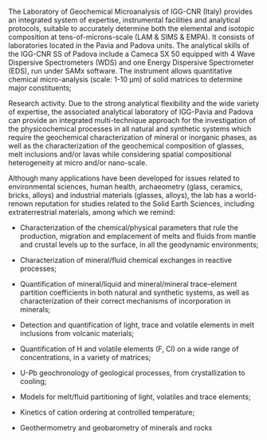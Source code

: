 The Laboratory of Geochemical Microanalysis of IGG-CNR (Italy) provides
an integrated system of expertise, instrumental facilities and
analytical protocols, suitable to accurately determine both the
elemental and isotopic composition at tens-of-microns-scale (LAM & SIMS
& EMPA). It consists of laboratories located in the Pavia and Padova
units. The analytical skills of the IGG-CNR SS of Padova include a
Cameca SX 50 equipped with 4 Wave Dispersive Spectrometers (WDS) and one
Energy Dispersive Spectrometer (EDS), run under SAMx software. The
instrument allows quantitative chemical micro-analysis (scale: 1-10 μm)
of solid matrices to determine major constituents;

Research activity. Due to the strong analytical flexibility and the wide
variety of expertise, the associated analytical laboratory of IGG-Pavia
and Padova can provide an integrated multi-technique approach for the
investigation of the physicochemical processes in all natural and
synthetic systems which require the geochemical characterization of
mineral or inorganic phases, as well as the characterization of the
geochemical composition of glasses, melt inclusions and/or lavas while
considering spatial compositional heterogeneity at micro and/or
nano-scale.

Although many applications have been developed for issues related to
environmental sciences, human health, archaeometry (glass, ceramics,
bricks, alloys) and industrial materials (glasses, alloys), the lab has
a world-renown reputation for studies related to the Solid Earth
Sciences, including extraterrestrial materials, among which we remind:

-   Characterization of the chemical/physical parameters that rule the
    production, migration and emplacement of melts and fluids from
    mantle and crustal levels up to the surface, in all the geodynamic
    environments;

-   Characterization of mineral/fluid chemical exchanges in reactive
    processes;

-   Quantification of mineral/liquid and mineral/mineral trace-element
    partition coefficients in both natural and synthetic systems, as
    well as characterization of their correct mechanisms of
    incorporation in minerals;

-   Detection and quantification of light, trace and volatile elements
    in melt inclusions from volcanic materials;

-   Quantification of H and volatile elements (F, Cl) on a wide range of
    concentrations, in a variety of matrices;

-   U-Pb geochronology of geological processes, from crystallization to
    cooling;

-   Models for melt/fluid partitioning of light, volatiles and trace
    elements;

-   Kinetics of cation ordering at controlled temperature;

-   Geothermometry and geobarometry of minerals and rocks
